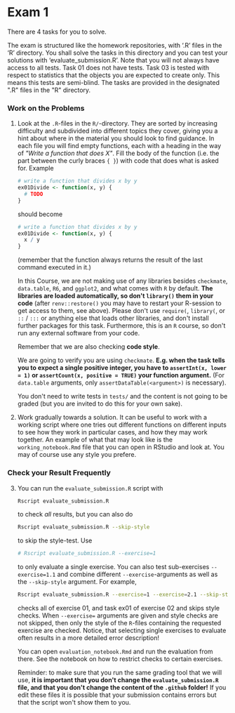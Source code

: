 # Exam 1

There are 4 tasks for you to solve.

The exam is structured like the homework repositories, with ‘.R’ files in the ‘R’ directory. You shall solve the tasks in this directory and you can test your solutions with ‘evaluate_submission.R’. Note that you will not always have access to all tests. 
Task 01 does not have tests.
Task 03 is tested with respect to statistics that the objects you are expected to create only. 
This means this tests are semi-blind.
The tasks are provided in the designated ".R" files in the "R" directory.


### Work on the Problems

1. Look at the `.R`-files in the `R/`-directory. They are sorted by increasing difficulty and subdivided into different topics they cover, giving you a hint about where in the material you should look to find guidance. In each file you will find empty functions, each with a heading in the way of *"Write a function that does X"*. Fill the body of the function (i.e. the part between the curly braces `{ }`) with code that does what is asked for. Example

     ```r
     # write a function that divides x by y
     ex01Divide <- function(x, y) {
       # TODO
     }
     ```

    should become

    ```r
    # write a function that divides x by y
    ex01Divide <- function(x, y) {
      x / y
    }
    ```

    (remember that the function always returns the result of the last command executed in it.)

    In this Course, we are not making use of any libraries besides `checkmate`, `data.table`, `R6`, and `ggplot2`, and what comes with `R` by default. **The libraries are loaded automatically, so don't `library()` them in your code** (after `renv::restore()` you may have to restart your R-session to get access to them, see above). Please don't use `require(`, `library(`, or `::` / `:::` or anything else that loads other libraries, and don't install further packages for this task. Furthermore, this is an `R` course, so don't run any external software from your code.

    Remember that we are also checking **code style**.
	
	We are going to verify you are using `checkmate`. **E.g. when the task tells you to expect a single positive integer, you have to `assertInt(x, lower = 1)` or `assertCount(x, positive = TRUE)` your function argument.** (For `data.table` arguments, only `assertDataTable(<argument>)` is necessary).

    You don't need to write tests in `tests/` and the content is not going to be graded (but you are invited to do this for your own sake).

2. Work gradually towards a solution. It can be useful to work with a working script where one tries out different functions on different inputs to see how they work in particular cases, and how they may work together. An example of what that may look like is the `working_notebook.Rmd` file that you can open in RStudio and look at. You may of course use any style you prefere.

### Check your Result Frequently

3. You can run the `evaluate_submission.R` script with

    ```sh
    Rscript evaluate_submission.R
    ```

    to check *all* results, but you can also do

    ```sh
    Rscript evaluate_submission.R --skip-style
    ```

    to skip the style-test. Use

    ```sh
    # Rscript evaluate_submission.R --exercise=1
    ```

    to only evaluate a single exercise. You can also test sub-exercises `--exercise=1.1` and combine different `--exercise`-arguments as well as the `--skip-style` argument. For example,

    ```sh
    Rscript evaluate_submission.R --exercise=1 --exercise=2.1 --skip-style
    ```

    checks all of exercise 01, and task ex01 of exercise 02 and skips style checks. When `--exercise=` arguments are given and style checks are not skipped, then only the style of the `R`-files containing the requested exercise are checked. Notice, that selecting single exercises to evaluate often results in a more detailed error description!

    You can open `evaluation_notebook.Rmd` and run the evaluation from there. See the notebook on how to restrict checks to certain exercises.

    Reminder: to make sure that you run the same grading tool that we will use, **it is important that you don't change the `evaluate_submission.R` file, and that you don't change the content of the `.github` folder!** If you edit these files it is possible that your submission contains errors but that the script won't show them to you.

